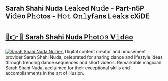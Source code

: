 ## Sarah Shahi Nuda L𝚎a𝚔ed N𝚞𝚍e - Part-n5P Vi𝚍𝚎o P𝚑𝚘tos - H𝚘𝚝 O𝚗𝚕yf𝚊ns L𝚎a𝚔s cXiDE

# <h2><a href="http://kf27wu.oniu.top/?m=Sarah+Shahi+Nuda">🔗👉 🔴 Sarah Shahi Nuda P𝚑ot𝚘𝚜 V𝚒d𝚎o</a></h2>

[![Sarah Shahi Nuda Nu𝚍e𝚜](https://i.imgur.com/0qMVB7G.gif)](http://kf27wu.oniu.top/?m=Sarah+Shahi+Nuda)
Digital content creator and amusement provider Sarah Shahi Nuda, celebrated for sharing dance and lifestyle ideas through trending dance sequences and short videos. Remarkable magician Sarah Shahi Nuda, acclaimed for their exceptional skills and accomplishments in the art of illusion.  
